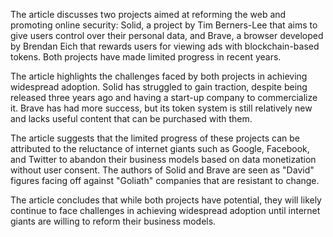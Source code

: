 The article discusses two projects aimed at reforming the web and promoting online security: Solid, a project by Tim Berners-Lee that aims to give users control over their personal data, and Brave, a browser developed by Brendan Eich that rewards users for viewing ads with blockchain-based tokens. Both projects have made limited progress in recent years.

The article highlights the challenges faced by both projects in achieving widespread adoption. Solid has struggled to gain traction, despite being released three years ago and having a start-up company to commercialize it. Brave has had more success, but its token system is still relatively new and lacks useful content that can be purchased with them.

The article suggests that the limited progress of these projects can be attributed to the reluctance of internet giants such as Google, Facebook, and Twitter to abandon their business models based on data monetization without user consent. The authors of Solid and Brave are seen as "David" figures facing off against "Goliath" companies that are resistant to change.

The article concludes that while both projects have potential, they will likely continue to face challenges in achieving widespread adoption until internet giants are willing to reform their business models.
